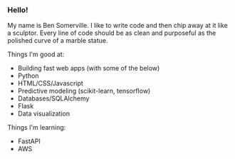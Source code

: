 ### Hello!

My name is Ben Somerville. I like to write code and then chip away at it like a sculptor. Every line of code should be as clean and purposeful as the polished curve of a marble statue.

Things I'm good at:
- Building fast web apps (with some of the below)
- Python
- HTML/CSS/Javascript
- Predictive modeling (scikit-learn, tensorflow)
- Databases/SQLAlchemy
- Flask
- Data visualization

Things I'm learning:
- FastAPI
- AWS
